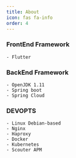 ```yaml
---
title: About
icon: fas fa-info
order: 4
---
```


### FrontEnd Framework
```
- Flutter
```

### BackEnd Framework
```
- OpenJDK 1.11
- Spring boot
- Spring Cloud
```

### DEVOPTS
```
- Linux Debian-based
- Nginx
- Haproxy
- Docker
- Kubernetes
- Scouter APM
```
